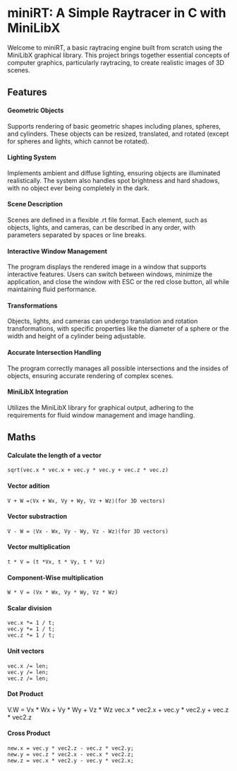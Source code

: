 # miniRT: A Simple Raytracer in C with MiniLibX
Welcome to miniRT, a basic raytracing engine built from scratch using the MiniLibX graphical library. This project brings together essential concepts of computer graphics, particularly raytracing, to create realistic images of 3D scenes.


## Features
#### Geometric Objects
Supports rendering of basic geometric shapes including planes, spheres, and cylinders. These objects can be resized, translated, and rotated (except for spheres and lights, which cannot be rotated).
#### Lighting System
Implements ambient and diffuse lighting, ensuring objects are illuminated realistically. The system also handles spot brightness and hard shadows, with no object ever being completely in the dark.
#### Scene Description
Scenes are defined in a flexible .rt file format. Each element, such as objects, lights, and cameras, can be described in any order, with parameters separated by spaces or line breaks.
#### Interactive Window Management
The program displays the rendered image in a window that supports interactive features. Users can switch between windows, minimize the application, and close the window with ESC or the red close button, all while maintaining fluid performance.
#### Transformations
Objects, lights, and cameras can undergo translation and rotation transformations, with specific properties like the diameter of a sphere or the width and height of a cylinder being adjustable.
#### Accurate Intersection Handling
The program correctly manages all possible intersections and the insides of objects, ensuring accurate rendering of complex scenes.
#### MiniLibX Integration
Utilizes the MiniLibX library for graphical output, adhering to the requirements for fluid window management and image handling.

## Maths 
#### Calculate the length of a vector
    sqrt(vec.x * vec.x + vec.y * vec.y + vec.z * vec.z)
#### Vector adition
    V + W =⟨Vx​ + Wx​, Vy​ + Wy​, Vz​ + Wz​⟩(for 3D vectors)
#### Vector substraction
    V - W = ⟨Vx​ - Wx​, Vy​ - Wy​, Vz​ - Wz​⟩(for 3D vectors)
#### Vector multiplication
    t * V = (t *Vx, t * Vy, t * Vz)
#### Component-Wise multiplication
    W * V = (Vx * Wx, Vy * Wy, Vz * Wz)
#### Scalar division
    vec.x *= 1 / t;
    vec.y *= 1 / t;
    vec.z *= 1 / t;
#### Unit vectors
    vec.x /= len;
    vec.y /= len;
    vec.z /= len;
#### Dot Product
V.W = Vx * Wx + Vy * Wy + Vz * Wz
vec.x * vec2.x + vec.y * vec2.y + vec.z * vec2.z
#### Cross Product
    new.x = vec.y * vec2.z - vec.z * vec2.y;
    new.y = vec.z * vec2.x - vec.x * vec2.z;
    new.z = vec.x * vec2.y - vec.y * vec2.x;
